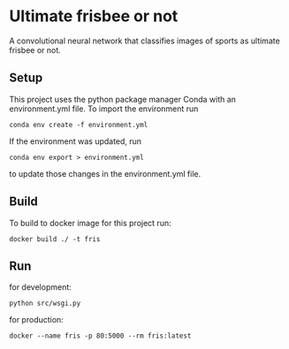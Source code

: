 # Ultimate frisbee or not
A convolutional neural network that classifies images of sports as ultimate frisbee or not.

## Setup
This project uses the python package manager Conda with an environment.yml file. To import the environment run
```
conda env create -f environment.yml
```
If the environment was updated, run
```
conda env export > environment.yml
```
to update those changes in the environment.yml file.

## Build
To build to docker image for this project run:

```
docker build ./ -t fris
```

## Run
for development:
```
python src/wsgi.py
```

for production:
```
docker --name fris -p 80:5000 --rm fris:latest
```
